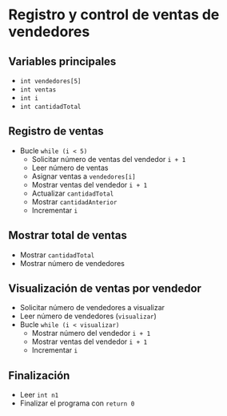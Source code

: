# Registro y control de ventas de vendedores

## Variables principales
- `int vendedores[5]`
- `int ventas`
- `int i`
- `int cantidadTotal`

## Registro de ventas
- Bucle `while (i < 5)`
    - Solicitar número de ventas del vendedor `i + 1`
    - Leer número de ventas
    - Asignar ventas a `vendedores[i]`
    - Mostrar ventas del vendedor `i + 1`
    - Actualizar `cantidadTotal`
    - Mostrar `cantidadAnterior`
    - Incrementar `i`

## Mostrar total de ventas
- Mostrar `cantidadTotal`
- Mostrar número de vendedores

## Visualización de ventas por vendedor
- Solicitar número de vendedores a visualizar
- Leer número de vendedores (`visualizar`)
- Bucle `while (i < visualizar)`
    - Mostrar número del vendedor `i + 1`
    - Mostrar ventas del vendedor `i + 1`
    - Incrementar `i`

## Finalización
- Leer `int n1`
- Finalizar el programa con `return 0`